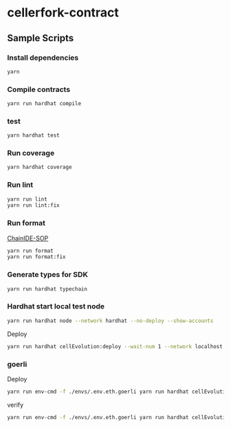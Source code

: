 # cellerfork-contract

## Sample Scripts

### Install dependencies

```bash
yarn
```

### Compile contracts

```bash
yarn run hardhat compile
```

### test

```bash
yarn hardhat test
```

### Run coverage

```bash
yarn hardhat coverage
```

### Run lint

```bash
yarn run lint
yarn run lint:fix
```

### Run format

[ChainIDE-SOP](./pages/ChainIDE-SOP.md)

```bash
yarn run format
yarn run format:fix
```

### Generate types for SDK

```bash
yarn run hardhat typechain
```

### Hardhat start local test node

```bash
yarn run hardhat node --network hardhat --no-deploy --show-accounts
```

Deploy

```bash
yarn run hardhat cellEvolution:deploy --wait-num 1 --network localhost | tee -a ./logs/deployToLocal.log
```

### goerli

Deploy

```bash
yarn run env-cmd -f ./envs/.env.eth.goerli yarn run hardhat cellEvolution:deploy --wait-num 1 --network goerli | tee -a ./logs/deployToLocal.log
```

verify

```bash
yarn run env-cmd -f ./envs/.env.eth.goerli yarn run hardhat cellEvolution:verify --network goerli | tee -a ./logs/verifyGoerli.log
```
